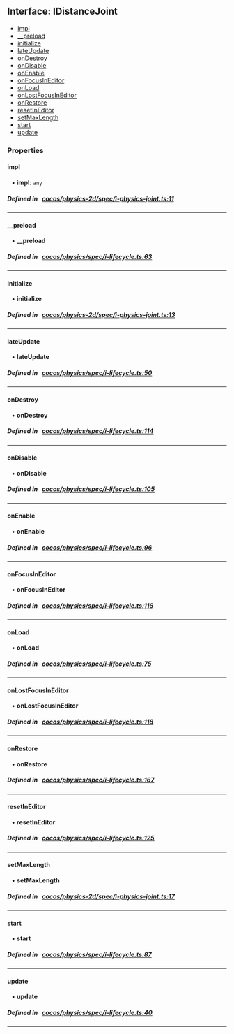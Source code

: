 ## Interface: IDistanceJoint

- [impl](#impl)
- [__preload](#__preload)
- [initialize](#initialize)
- [lateUpdate](#lateUpdate)
- [onDestroy](#onDestroy)
- [onDisable](#onDisable)
- [onEnable](#onEnable)
- [onFocusInEditor](#onFocusInEditor)
- [onLoad](#onLoad)
- [onLostFocusInEditor](#onLostFocusInEditor)
- [onRestore](#onRestore)
- [resetInEditor](#resetInEditor)
- [setMaxLength](#setMaxLength)
- [start](#start)
- [update](#update)

### Properties

#### impl

<div style="margin-left: 10px;">


• **impl**: ``any``

</div>

##### Defined in &nbsp;   [cocos/physics-2d/spec/i-physics-joint.ts:11](https://github.com/cocos-creator/engine/blob/c7bf6b8a9/cocos/physics-2d/spec/i-physics-joint.ts#L11)&nbsp;
___
#### __preload

<div style="margin-left: 10px;">


• **__preload**

</div>

##### Defined in &nbsp;   [cocos/physics/spec/i-lifecycle.ts:63](https://github.com/cocos-creator/engine/blob/c7bf6b8a9/cocos/physics/spec/i-lifecycle.ts#L63)&nbsp;
___
#### initialize

<div style="margin-left: 10px;">


• **initialize**

</div>

##### Defined in &nbsp;   [cocos/physics-2d/spec/i-physics-joint.ts:13](https://github.com/cocos-creator/engine/blob/c7bf6b8a9/cocos/physics-2d/spec/i-physics-joint.ts#L13)&nbsp;
___
#### lateUpdate

<div style="margin-left: 10px;">


• **lateUpdate**

</div>

##### Defined in &nbsp;   [cocos/physics/spec/i-lifecycle.ts:50](https://github.com/cocos-creator/engine/blob/c7bf6b8a9/cocos/physics/spec/i-lifecycle.ts#L50)&nbsp;
___
#### onDestroy

<div style="margin-left: 10px;">


• **onDestroy**

</div>

##### Defined in &nbsp;   [cocos/physics/spec/i-lifecycle.ts:114](https://github.com/cocos-creator/engine/blob/c7bf6b8a9/cocos/physics/spec/i-lifecycle.ts#L114)&nbsp;
___
#### onDisable

<div style="margin-left: 10px;">


• **onDisable**

</div>

##### Defined in &nbsp;   [cocos/physics/spec/i-lifecycle.ts:105](https://github.com/cocos-creator/engine/blob/c7bf6b8a9/cocos/physics/spec/i-lifecycle.ts#L105)&nbsp;
___
#### onEnable

<div style="margin-left: 10px;">


• **onEnable**

</div>

##### Defined in &nbsp;   [cocos/physics/spec/i-lifecycle.ts:96](https://github.com/cocos-creator/engine/blob/c7bf6b8a9/cocos/physics/spec/i-lifecycle.ts#L96)&nbsp;
___
#### onFocusInEditor

<div style="margin-left: 10px;">


• **onFocusInEditor**

</div>

##### Defined in &nbsp;   [cocos/physics/spec/i-lifecycle.ts:116](https://github.com/cocos-creator/engine/blob/c7bf6b8a9/cocos/physics/spec/i-lifecycle.ts#L116)&nbsp;
___
#### onLoad

<div style="margin-left: 10px;">


• **onLoad**

</div>

##### Defined in &nbsp;   [cocos/physics/spec/i-lifecycle.ts:75](https://github.com/cocos-creator/engine/blob/c7bf6b8a9/cocos/physics/spec/i-lifecycle.ts#L75)&nbsp;
___
#### onLostFocusInEditor

<div style="margin-left: 10px;">


• **onLostFocusInEditor**

</div>

##### Defined in &nbsp;   [cocos/physics/spec/i-lifecycle.ts:118](https://github.com/cocos-creator/engine/blob/c7bf6b8a9/cocos/physics/spec/i-lifecycle.ts#L118)&nbsp;
___
#### onRestore

<div style="margin-left: 10px;">


• **onRestore**

</div>

##### Defined in &nbsp;   [cocos/physics/spec/i-lifecycle.ts:167](https://github.com/cocos-creator/engine/blob/c7bf6b8a9/cocos/physics/spec/i-lifecycle.ts#L167)&nbsp;
___
#### resetInEditor

<div style="margin-left: 10px;">


• **resetInEditor**

</div>

##### Defined in &nbsp;   [cocos/physics/spec/i-lifecycle.ts:125](https://github.com/cocos-creator/engine/blob/c7bf6b8a9/cocos/physics/spec/i-lifecycle.ts#L125)&nbsp;
___
#### setMaxLength

<div style="margin-left: 10px;">


• **setMaxLength**

</div>

##### Defined in &nbsp;   [cocos/physics-2d/spec/i-physics-joint.ts:17](https://github.com/cocos-creator/engine/blob/c7bf6b8a9/cocos/physics-2d/spec/i-physics-joint.ts#L17)&nbsp;
___
#### start

<div style="margin-left: 10px;">


• **start**

</div>

##### Defined in &nbsp;   [cocos/physics/spec/i-lifecycle.ts:87](https://github.com/cocos-creator/engine/blob/c7bf6b8a9/cocos/physics/spec/i-lifecycle.ts#L87)&nbsp;
___
#### update

<div style="margin-left: 10px;">


• **update**

</div>

##### Defined in &nbsp;   [cocos/physics/spec/i-lifecycle.ts:40](https://github.com/cocos-creator/engine/blob/c7bf6b8a9/cocos/physics/spec/i-lifecycle.ts#L40)&nbsp;
___
